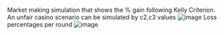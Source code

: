 Market making simulation that shows the % gain following Kelly Criterion. An unfair casino scenario can be simulated by c2,c3 values
![image](https://github.com/ngottom/marketmaking/assets/95513728/53a2624b-1beb-4192-9ffc-938294f948ff)
Loss percentages per round
![image](https://github.com/ngottom/marketmaking/assets/95513728/37c382e6-9557-455f-98ab-b4586ff7c5c1)
